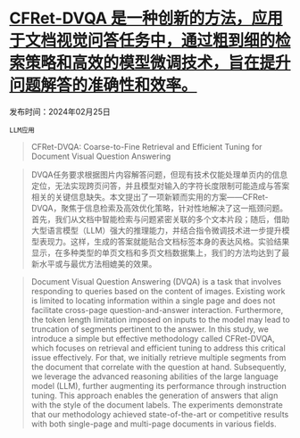 # [CFRet-DVQA 是一种创新的方法，应用于文档视觉问答任务中，通过粗到细的检索策略和高效的模型微调技术，旨在提升问题解答的准确性和效率。](https://arxiv.org/abs/2403.00816)

发布时间：2024年02月25日

`LLM应用`

> CFRet-DVQA: Coarse-to-Fine Retrieval and Efficient Tuning for Document Visual Question Answering

> DVQA任务要求根据图片内容解答问题，但现有技术仅能处理单页内的信息定位，无法实现跨页问答，并且模型对输入的字符长度限制可能造成与答案相关的关键信息缺失。本文提出了一项新颖而实用的方案——CFRet-DVQA，聚焦于信息检索及高效优化策略，针对性地解决了这一瓶颈问题。首先，我们从文档中智能检索与问题紧密关联的多个文本片段；随后，借助大型语言模型（LLM）强大的推理能力，并结合指令微调技术进一步提升模型表现力。这样，生成的答案就能贴合文档标签本身的表达风格。实验结果显示，在多种类型的单页文档和多页文档数据集上，我们的方法均达到了最新水平或与最优方法相媲美的效果。

> Document Visual Question Answering (DVQA) is a task that involves responding to queries based on the content of images. Existing work is limited to locating information within a single page and does not facilitate cross-page question-and-answer interaction. Furthermore, the token length limitation imposed on inputs to the model may lead to truncation of segments pertinent to the answer. In this study, we introduce a simple but effective methodology called CFRet-DVQA, which focuses on retrieval and efficient tuning to address this critical issue effectively. For that, we initially retrieve multiple segments from the document that correlate with the question at hand. Subsequently, we leverage the advanced reasoning abilities of the large language model (LLM), further augmenting its performance through instruction tuning. This approach enables the generation of answers that align with the style of the document labels. The experiments demonstrate that our methodology achieved state-of-the-art or competitive results with both single-page and multi-page documents in various fields.